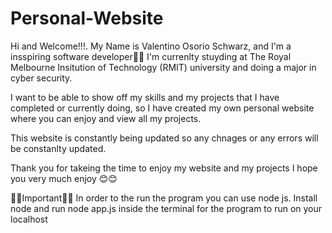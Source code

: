 # Personal-Website
 Hi and Welcome!!!. My Name is Valentino Osorio Schwarz, and I'm a insspiring software developer🎉🎉
 I'm currenlty stuyding at The Royal Melbourne Insitution of Technology (RMIT) university and doing a major in cyber security. 

 I want to be able to show off my skills and my projects that I have completed or currently doing, so I have created my own personal website
 where you can enjoy and view all my projects. 

 This website is constantly being updated so any chnages or any errors will be constanlty updated. 

 Thank you for takeing the time to enjoy my website and my projects I hope you very much enjoy 😊😊


🚨🚨Important🚨🚨 
In order to the run the program you can use node js. Install node and run node app.js inside the terminal for the program to run on your localhost
